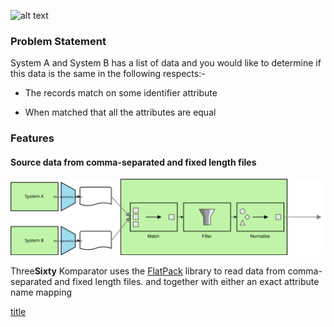 ![alt text](https://raw.githubusercontent.com/markash/komparator/master/ui/src/main/resources/static/kt-logo.png "Komparator")

### Problem Statement
System A and System B has a list of data and you would like to determine if this data is the same in the following respects:-

* The records match on some identifier attribute

* When matched that all the attributes are equal

### Features

#### Source data from comma-separated and fixed length files

![alt text](https://raw.githubusercontent.com/markash/komparator/master/core/src/main/resources/integration.svg "Diagram")


Three**Sixty** Komparator uses the [FlatPack](http://flatpack.sourceforge.net) library to read data from comma-separated and fixed length files. and together with either an exact attribute name mapping  

[title](http://)